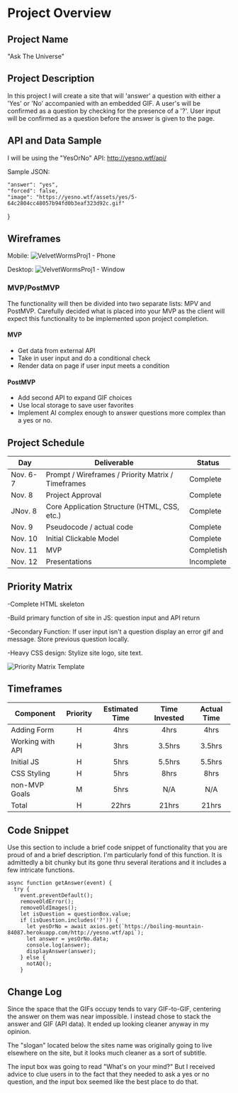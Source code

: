 # Project Overview
## Project Name
"Ask The Universe"

## Project Description

In this project I will create a site that will 'answer' a question with either a 'Yes' or 'No' accompanied with an embedded GIF.  A user's will be confirmed as a question by checking for the presence of a '?'. User input will be confirmed as a question before the answer is given to the page.

## API and Data Sample

I will be using the "YesOrNo" API: http://yesno.wtf/api/

Sample JSON: 
    
    "answer": "yes",
    "forced": false,
    "image": "https://yesno.wtf/assets/yes/5-64c2804cc48057b94fd0b3eaf323d92c.gif"
}


## Wireframes

Mobile:
![VelvetWormsProj1 - Phone](https://user-images.githubusercontent.com/92720179/140709396-6795d6f5-dda4-40b4-9c03-4caf8e06cb54.png)


Desktop:
![VelvetWormsProj1 - Window](https://user-images.githubusercontent.com/92720179/140709630-399c6696-43cf-403d-8e8e-52abe5f65921.png)


### MVP/PostMVP

The functionality will then be divided into two separate lists: MPV and PostMVP.  Carefully decided what is placed into your MVP as the client will expect this functionality to be implemented upon project completion.  

#### MVP 

- Get data from external API
- Take in user input and do a conditional check
- Render data on page if user input meets a condition

#### PostMVP  

- Add second API to expand GIF choices
- Use local storage to save user favorites
- Implement AI complex enough to answer questions more complex than a yes or no.

## Project Schedule

|  Day | Deliverable | Status
|---|---| ---|
|Nov. 6-7| Prompt / Wireframes / Priority Matrix / Timeframes | Complete
|Nov. 8| Project Approval | Complete
|JNov. 8| Core Application Structure (HTML, CSS, etc.) | Complete
|Nov. 9| Pseudocode / actual code | Complete
|Nov. 10| Initial Clickable Model  | Complete
|Nov. 11| MVP | Completish
|Nov. 12| Presentations | Incomplete

## Priority Matrix

-Complete HTML skeleton

-Build primary function of site in JS: question input and API return

-Secondary Function: If user input isn't a question display an error gif and message.  Store previous question locally.

-Heavy CSS design: Stylize site logo, site text.

![Priority Matrix Template](https://user-images.githubusercontent.com/92720179/140712354-c13bee0d-bb2e-49b5-bb04-8a97fea1a2e1.jpg)


## Timeframes
 


| Component | Priority | Estimated Time | Time Invested | Actual Time |
| --- | :---: |  :---: | :---: | :---: |
| Adding Form | H | 4hrs| 4hrs | 4hrs |
| Working with API | H | 3hrs| 3.5hrs | 3.5hrs|
| Initial JS | H | 5hrs| 5.5hrs | 5.5hrs |
| CSS Styling | H | 5hrs|8hrs |8hrs |
| non-MVP Goals | M | 5hrs| N/A | N/A |
| Total | H | 22hrs| 21hrs| 21hrs|

## Code Snippet

Use this section to include a brief code snippet of functionality that you are proud of and a brief description. I'm particularly fond of this function.  It is admittedly a bit chunky but its gone thru several iterations and it includes a few intricate functions.

```
async function getAnswer(event) {
  try {
    event.preventDefault();
    removeOldError();
    removeOldImages();
    let isQuestion = questionBox.value;
    if (isQuestion.includes('?')) {
      let yesOrNo = await axios.get(`https://boiling-mountain-84087.herokuapp.com/http://yesno.wtf/api`);
      let answer = yesOrNo.data;
      console.log(answer);
      displayAnswer(answer);
    } else {
      notAQ();
    }
```

## Change Log
 Since the space that the GIFs occupy tends to vary GIF-to-GIF, centering the answer on them was near impossible.  I instead chose to stack the answer and GIF (API data). It ended up looking cleaner anyway in my opinion.

 The "slogan" located below the sites name was originally going to live elsewhere on the site, but it looks much cleaner as a sort of subtitle.

 The input box was going to read "What's on your mind?" But I received advice to clue users in to the fact that they needed to ask a yes or no question, and the input box seemed like the best place to do that.   